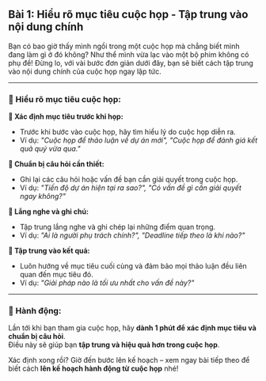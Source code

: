 ## Bài 1: Hiểu rõ mục tiêu cuộc họp - Tập trung vào nội dung chính  

Bạn có bao giờ thấy mình ngồi trong một cuộc họp mà chẳng biết mình đang làm gì ở đó không? Như thể mình vừa lạc vào một bộ phim không có phụ đề! Đừng lo, với vài bước đơn giản dưới đây, bạn sẽ biết cách tập trung vào nội dung chính của cuộc họp ngay lập tức.

---

### 📌 Hiểu rõ mục tiêu cuộc họp:

**🔹 Xác định mục tiêu trước khi họp:**  
- Trước khi bước vào cuộc họp, hãy tìm hiểu lý do cuộc họp diễn ra.  
- Ví dụ: *"Cuộc họp để thảo luận về dự án mới", "Cuộc họp để đánh giá kết quả quý vừa qua."*

**🔹 Chuẩn bị câu hỏi cần thiết:**  
- Ghi lại các câu hỏi hoặc vấn đề bạn cần giải quyết trong cuộc họp.  
- Ví dụ: *"Tiến độ dự án hiện tại ra sao?", "Có vấn đề gì cần giải quyết ngay không?"*

**🔹 Lắng nghe và ghi chú:**  
- Tập trung lắng nghe và ghi chép lại những điểm quan trọng.  
- Ví dụ: *"Ai là người phụ trách chính?", "Deadline tiếp theo là khi nào?"*

**🔹 Tập trung vào kết quả:**  
- Luôn hướng về mục tiêu cuối cùng và đảm bảo mọi thảo luận đều liên quan đến mục tiêu đó.  
- Ví dụ: *"Giải pháp nào là tối ưu nhất cho vấn đề này?"*

---

### 🚀 Hành động:

Lần tới khi bạn tham gia cuộc họp, hãy **dành 1 phút để xác định mục tiêu và chuẩn bị câu hỏi**.  
Điều này sẽ giúp bạn **tập trung và hiệu quả hơn trong cuộc họp**.

Xác định xong rồi? Giờ đến bước lên kế hoạch – xem ngay bài tiếp theo để biết cách **lên kế hoạch hành động từ cuộc họp** nhé!